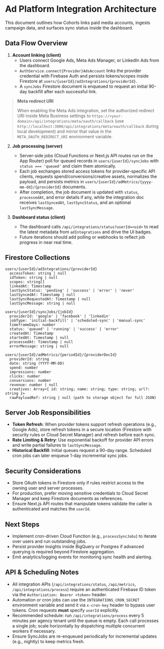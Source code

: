 # Ad Platform Integration Architecture

This document outlines how Cohorts links paid media accounts, ingests campaign data, and surfaces sync status inside the dashboard.

## Data Flow Overview

1. **Account linking (client)**
   - Users connect Google Ads, Meta Ads Manager, or LinkedIn Ads from the dashboard.
   - `AuthService.connect{Provider}AdsAccount` links the provider credential with Firebase Auth and persists tokens/scopes inside Firestore at `users/{userId}/adIntegrations/{providerId}`.
   - A `syncJobs` Firestore document is enqueued to request an initial 90-day backfill after each successful link.

  > **Meta redirect URI**
  >
  > When enabling the Meta Ads integration, set the authorized redirect URI inside Meta Business settings to `https://<your-domain>/api/integrations/meta/oauth/callback` (use `http://localhost:3000/api/integrations/meta/oauth/callback` during local development) and mirror that value in the `META_OAUTH_REDIRECT_URI` environment variable.

2. **Job processing (server)**
   - Server-side jobs (Cloud Functions or Next.js API routes run on the App Router) poll for queued records in `users/{userId}/syncJobs` with `status === 'queued'` and claim them atomically.
   - Each job exchanges stored access tokens for provider-specific API clients, requests spend/conversions/creative assets, normalizes the payload, and persists metrics in `users/{userId}/adMetrics/{yyyy-mm-dd}/{providerId}` documents.
   - After completion, the job document is updated with `status`, `processedAt`, and error details if any, while the integration doc receives `lastSyncedAt`, `lastSyncStatus`, and an optional `lastSyncMessage`.

3. **Dashboard status (client)**
   - The dashboard calls `/api/integrations/status?userId=<uid>` to read the latest metadata from `adIntegrations` and drive the UI badges.
   - Future iterations should add polling or webhooks to reflect job progress in near real time.

## Firestore Collections

```
users/{userId}/adIntegrations/{providerId}
  accessToken: string | null
  idToken: string | null
  scopes: string[]
  linkedAt: Timestamp
  lastSyncStatus: 'pending' | 'success' | 'error' | 'never'
  lastSyncedAt: Timestamp | null
  lastSyncRequestedAt: Timestamp | null
  lastSyncMessage: string | null

users/{userId}/syncJobs/{jobId}
  providerId: 'google' | 'facebook' | 'linkedin'
  jobType: 'initial-backfill' | 'scheduled-sync' | 'manual-sync'
  timeframeDays: number
  status: 'queued' | 'running' | 'success' | 'error'
  createdAt: Timestamp
  startedAt: Timestamp | null
  processedAt: Timestamp | null
  errorMessage: string | null

users/{userId}/adMetrics/{periodId}/{providerDocId}
  providerId: string
  date: string (YYYY-MM-DD)
  spend: number
  impressions: number
  clicks: number
  conversions: number
  revenue: number | null
  creatives: Array<{ id: string; name: string; type: string; url?: string }>
  rawPayloadRef: string | null (path to storage object for full JSON)
```

## Server Job Responsibilities

- **Token Refresh**: When provider tokens support refresh operations (e.g., Google Ads), store refresh tokens in a secure location (Firestore with security rules or Cloud Secret Manager) and refresh before each sync.
- **Rate Limiting & Retry**: Use exponential backoff for provider API errors and write partial failures to `lastSyncMessage`.
- **Historical Backfill**: Initial queues request a 90-day range. Scheduled cron jobs can later enqueue 1-day incremental sync jobs.

## Security Considerations

- Store OAuth tokens in Firestore only if rules restrict access to the owning user and server processes.
- For production, prefer moving sensitive credentials to Cloud Secret Manager and keep Firestore documents as references.
- Ensure Next.js API routes that manipulate tokens validate the caller is authenticated and matches the `userId`.

## Next Steps

- Implement cron-driven Cloud Function (e.g., `processSyncJobs`) to iterate over users and run outstanding jobs.
- Persist provider insights inside BigQuery or Postgres if advanced querying is required beyond Firestore aggregation.
- Emit analytics/logging events for monitoring sync health and alerting.

## API & Scheduling Notes

- All integration APIs (`/api/integrations/status`, `/api/metrics`, `/api/integrations/process`) require an authenticated Firebase ID token via the `Authorization: Bearer <token>` header.
- Automation or cron jobs can use the `INTEGRATIONS_CRON_SECRET` environment variable and send it via `x-cron-key` header to bypass user tokens. Cron requests **must** specify `userId` explicitly.
- Recommended schedule: run `/api/integrations/process` every 5 minutes per agency tenant until the queue is empty. Each call processes a single job; scale horizontally by dispatching multiple concurrent workers if necessary.
- Ensure SyncJobs are re-enqueued periodically for incremental updates (e.g., nightly) to keep metrics fresh.
